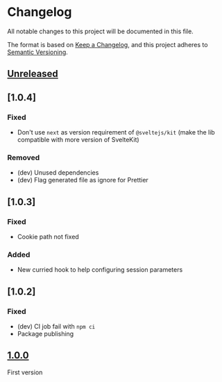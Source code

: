 # Changelog

All notable changes to this project will be documented in this file.

The format is based on [Keep a Changelog](https://keepachangelog.com/en/1.0.0/),
and this project adheres to [Semantic Versioning](https://semver.org/spec/v2.0.0.html).

## [Unreleased]

## [1.0.4]

### Fixed

- Don't use `next` as version requirement of `@sveltejs/kit` (make the lib compatible with more version of SvelteKit)

### Removed

- (dev) Unused dependencies
- (dev) Flag generated file as ignore for Prettier

## [1.0.3]

### Fixed

- Cookie path not fixed

### Added

- New curried hook to help configuring session parameters

## [1.0.2]

### Fixed

- (dev) CI job fail with `npm ci`
- Package publishing

## [1.0.0]

First version

[unreleased]: https://github.com/MacFJA/sveltekit-session/compare/1.0.4...HEAD
[1.0.0]: https://github.com/MacFJA/sveltekit-session/releases/tag/1.0.4
[1.0.0]: https://github.com/MacFJA/sveltekit-session/releases/tag/1.0.3
[1.0.0]: https://github.com/MacFJA/sveltekit-session/releases/tag/1.0.2
[1.0.0]: https://github.com/MacFJA/sveltekit-session/releases/tag/1.0.0
